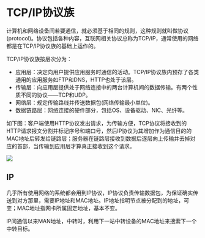 # TCP/IP协议族

计算机和网络设备间若要通信，就必须基于相同的规则，这种规则就叫做协议(protocol)。协议包括各种内容，互联网相关协议总称为TCP/IP，通常使用的网络都是在TCP/IP协议族的基础上运作的。

TCP/IP协议族按层次分为：

- 应用层：决定向用户提供应用服务时通信的活动。TCP/IP协议族内预存了各类通用的应用服务如FTP和DNS，HTTP也处于该层。
- 传输层：向应用层提供处于网络连接中的两台计算机间的数据传输。有两个性质不同的协议——TCP和UDP。
- 网络层：规定传输路线并传送数据包(网络传输最小单位)。
- 数据链路层：网络连接的硬件部分，包括OS、设备驱动、NIC、光纤等。

如下图：客户端使用HTTP协议发出请求，为传输方便，TCP协议将接收到的HTTP请求报文分割并标记序号和端口号，然后IP协议为其增加作为通信目的的MAC地址后转发给链路层；服务器在链路层接收到数据后逐层向上传输并去掉对应的首部，当传输到应用层才算真正接收到这个请求。

<img src="https://p3-juejin.byteimg.com/tos-cn-i-k3u1fbpfcp/54306aa1f19744eca94f862a89b310ef~tplv-k3u1fbpfcp-zoom-1.image?imageslim">

## IP

几乎所有使用网络的系统都会用到IP协议，IP协议负责传输数据包，为保证确实传送到对方那里，需要IP地址和MAC地址。IP地址指明节点被分配到的地址，可变；MAC地址指网卡所属固定地址，基本不变。

IP间通信以来MAN地址，中转时，利用下一站中转设备的MAC地址来搜索下一个中转目标。













